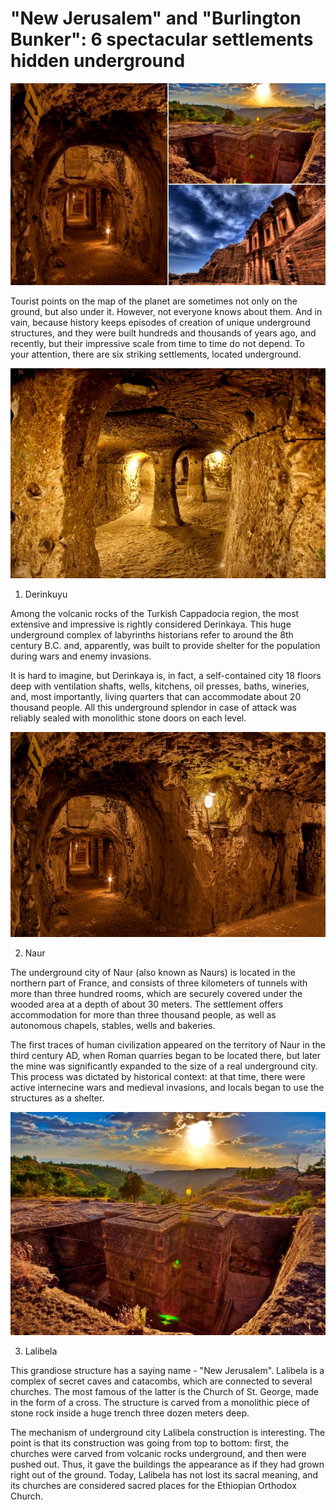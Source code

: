 # "New Jerusalem" and "Burlington Bunker": 6 spectacular settlements hidden underground

![Branching](ires1.jpg)

Tourist points on the map of the planet are sometimes not only on the ground, but also under it. However, not everyone knows about them. And in vain, because history keeps episodes of creation of unique underground structures, and they were built hundreds and thousands of years ago, and recently, but their impressive scale from time to time do not depend. To your attention, there are six striking settlements, located underground.

![Branching](ires2.jpg)

1. Derinkuyu

Among the volcanic rocks of the Turkish Cappadocia region, the most extensive and impressive is rightly considered Derinkaya. This huge underground complex of labyrinths historians refer to around the 8th century B.C. and, apparently, was built to provide shelter for the population during wars and enemy invasions.

It is hard to imagine, but Derinkaya is, in fact, a self-contained city 18 floors deep with ventilation shafts, wells, kitchens, oil presses, baths, wineries, and, most importantly, living quarters that can accommodate about 20 thousand people. All this underground splendor in case of attack was reliably sealed with monolithic stone doors on each level.

![Branching](ires3.jpg)

2. Naur

The underground city of Naur (also known as Naurs) is located in the northern part of France, and consists of three kilometers of tunnels with more than three hundred rooms, which are securely covered under the wooded area at a depth of about 30 meters. The settlement offers accommodation for more than three thousand people, as well as autonomous chapels, stables, wells and bakeries.

The first traces of human civilization appeared on the territory of Naur in the third century AD, when Roman quarries began to be located there, but later the mine was significantly expanded to the size of a real underground city. This process was dictated by historical context: at that time, there were active internecine wars and medieval invasions, and locals began to use the structures as a shelter.

![Branching](ires4.jpg)

3. Lalibela

This grandiose structure has a saying name - "New Jerusalem". Lalibela is a complex of secret caves and catacombs, which are connected to several churches. The most famous of the latter is the Church of St. George, made in the form of a cross. The structure is carved from a monolithic piece of stone rock inside a huge trench three dozen meters deep.

The mechanism of underground city Lalibela construction is interesting. The point is that its construction was going from top to bottom: first, the churches were carved from volcanic rocks underground, and then were pushed out. Thus, it gave the buildings the appearance as if they had grown right out of the ground. Today, Lalibela has not lost its sacral meaning, and its churches are considered sacred places for the Ethiopian Orthodox Church.

